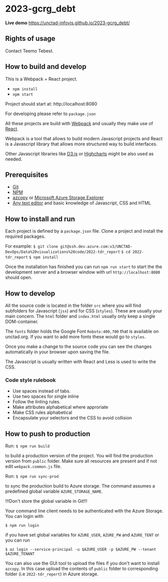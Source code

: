 # 2023-gcrg_debt

**Live demo** https://unctad-infovis.github.io/2023-gcrg_debt/

## Rights of usage

Contact Teemo Tebest.

## How to build and develop

This is a Webpack + React project.

- `npm install`
- `npm start`

Project should start at: http://localhost:8080

For developing please refer to `package.json`



All these projects are build with [Webpack](https://webpack.js.org/) and usually they make use of [React](https://reactjs.org/).

Webpack is a tool that allows to build modern Javascript projects and React is a Javascript library that allows more structured way to build interfaces.

Other Javascript libraries like [D3.js](https://d3js.org/) or [Highcharts](https://www.highcharts.com/) might be also used as needed.

## Prerequisites

* [Git](https://git-scm.com/)
* [NPM](https://www.npmjs.com/)
* [azcopy](https://learn.microsoft.com/en-us/azure/storage/common/storage-ref-azcopy) or [Microsoft Azure Storage Explorer](https://azure.microsoft.com/en-us/products/storage/storage-explorer/)
* [Any text editor](https://www.sublimetext.com/) and basic knowledge of Javascript, CSS and HTML 

## How to install and run

Each project is defined by a `package.json` file. Clone a project and install the required packages.

For example:
`$ git clone git@ssh.dev.azure.com:v3/UNCTAD-DevOps/Data%20visualizations%20code/2022-tdr_report`
`$ cd 2022-tdr_report`
`$ npm install`

Once the installation has finished you can run `npm run start` to start the the development server and a browser window with url `http://localhost:8080` should open.

## How to develop

All the source code is located in the folder `src` where you will find subfolders for Javascript (`jsx`) and for CSS (`styles`). These are usually your main concern. The `html` folder and `index.html` usually only keep a single DOM-container.

The `fonts` folder holds the Google Font `Roboto:400,700` that is available on unctad.org. If you want to add more fonts these would go to `styles`.

Once you make a change to the source code you can see the changes automatically in your browser upon saving the file.

The Javascript is usually written with React and Less is used to write the CSS.

### Code style rulebook

* Use spaces instead of tabs.
* Use two spaces for single inline
* Follow the linting rules.
* Make attributes alphabetical where approriate
* Make CSS rules alphabetical
* Encapsulate your selectors and the CSS to avoid collision

## How to push to production

Run:
`$ npm run build`

to build a production version of the project. You will find the production version from `public` folder. Make sure all resources are present and if not edit `webpack.common.js` file.

Run:
`$ npm run sync-prod`

to sync the production build to Azure storage. The command assumes a predefined global variable `AZURE_STORAGE_NAME`. 

!!!Don't store the global variable in Git!!!

Your command line client needs to be authenticated with the Azure Storage. You can login with

`$ npm run login` 

if you have set global variables for `AZURE_USER`, `AZURE_PW` and `AZURE_TENT` or you can run

`$ az login --service-principal -u $AZURE_USER -p $AZURE_PW --tenant $AZURE_TENANT`

You can also use the GUI tool to upload the files if you don't want to install `azcopy`. In this case upload the contents of `public` folder to corresponding folder (i.e `2022-tdr_report`) in Azure storage.



